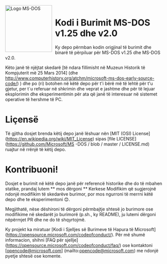 <img width = "150" height = "150" align = "left" style = "float: left; margin: 0 10px 0 0;" alt = "Logo MS-DOS" src = "https://github.com/Microsoft/MS-DOS/blob/master/msdos-logo.png">

# Kodi i Burimit MS-DOS v1.25 dhe v2.0 
Ky depo përmban kodin origjinal të burimit dhe binarë të përpiluar për MS-DOS v1.25 dhe MS-DOS v2.0.

Këto janë të njëjtat skedarë [të ndara fillimisht në Muzeun Historik të Kompjuterit më 25 Mars 2014] (dhe http://www.computerhistory.org/atchm/microsoft-ms-dos-early-source-code/) ) dhe po (ri) botohen në këtë depo për t'i bërë më të lehtë për t'u gjetur, per t`u referuar në shkrimin dhe veprat e jashtme dhe për të lejuar eksplorimin dhe eksperimentimin për ata që janë të interesuar në sistemet operative të hershme të PC.

# Liçensë
Të gjitha dosjet brenda këtij depo janë lëshuar nën [MIT (OSI) License] (https://en.wikipedia.org/wiki/MIT_License) sipas [file LICENSE] (https://github.com/Microsoft/MS -DOS / blob / master / LICENSE.md) ruajtur në rrënjë të këtij depo.

# Kontribuoni!
Dosjet e burimit në këtë depo janë për referencë historike dhe do të mbahen statike, prandaj lutem ** mos dërgoni ** Kerkese Modifikim që sugjerojnë ndonjë modifikim të skedarëve burimor, por mos ngurroni të merrni këtë depo dhe te eksperimentoni 😊.

Megjithatë, nëse dëshironi të dërgoni përmbajtje shtesë jo burimore ose modifikime në skedarët jo burimorë (p.sh., ky README), ju lutemi dërgoni nëpërmjet PR dhe ne do të shqyrtojmë.

Ky projekt ka miratuar [Kodi i Sjelljes së Burimeve të Hapura të Microsoft] (https://opensource.microsoft.com/codeofconduct/). Për më shumë informacion, shihni [FAQ për sjellje] (https://opensource.microsoft.com/codeofconduct/faq/) ose kontaktoni [opencode@microsoft.com] (mailto:opencode@microsoft.com) me ndonjë pyetje shtesë ose komente.
